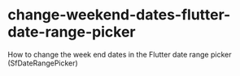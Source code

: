 # change-weekend-dates-flutter-date-range-picker
How to change the week end dates in the Flutter date range picker (SfDateRangePicker) 
